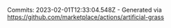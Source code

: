 Commits: 2023-02-01T12:33:04.548Z - Generated via https://github.com/marketplace/actions/artificial-grass
<br>
